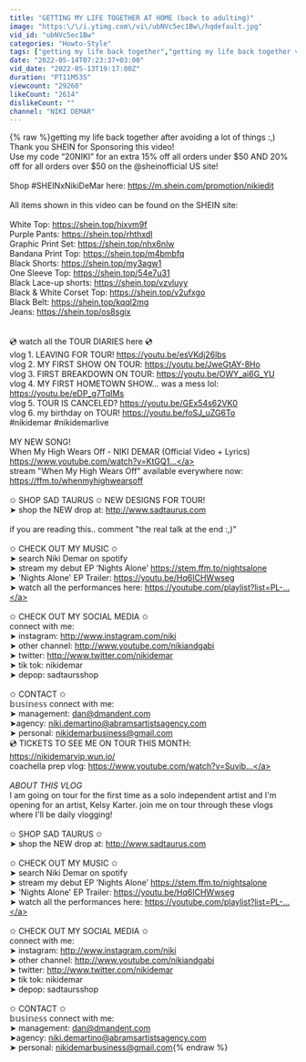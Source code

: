 ```yaml
---
title: "GETTING MY LIFE TOGETHER AT HOME (back to adulting)"
image: "https:\/\/i.ytimg.com\/vi\/ubNVc5ec1Bw\/hqdefault.jpg"
vid_id: "ubNVc5ec1Bw"
categories: "Howto-Style"
tags: ["getting my life back together","getting my life back together vlog","niki demar"]
date: "2022-05-14T07:23:37+03:00"
vid_date: "2022-05-13T19:17:00Z"
duration: "PT11M53S"
viewcount: "29260"
likeCount: "2614"
dislikeCount: ""
channel: "NIKI DEMAR"
---
```

{% raw %}getting my life back together after avoiding a lot of things :,)<br />Thank you SHEIN for Sponsoring this video!<br />Use my code “20NIKI” for an extra 15% off all orders under $50 AND 20% off for all orders over $50 on the @sheinofficial US site! <br /><br />Shop #SHEINxNikiDeMar here: <a rel="nofollow" target="blank" href="https://m.shein.com/promotion/nikiedit">https://m.shein.com/promotion/nikiedit</a><br /><br />All items shown in this video can be found on the SHEIN site: <br /><br />White Top: <a rel="nofollow" target="blank" href="https://shein.top/hixvm9f">https://shein.top/hixvm9f</a><br />Purple Pants: <a rel="nofollow" target="blank" href="https://shein.top/rhthxdl">https://shein.top/rhthxdl</a><br />Graphic Print Set: <a rel="nofollow" target="blank" href="https://shein.top/nhx6nlw">https://shein.top/nhx6nlw</a> <br />Bandana Print Top: <a rel="nofollow" target="blank" href="https://shein.top/m4bmbfq">https://shein.top/m4bmbfq</a><br />Black Shorts: <a rel="nofollow" target="blank" href="https://shein.top/my3agw1">https://shein.top/my3agw1</a><br />One Sleeve Top: <a rel="nofollow" target="blank" href="https://shein.top/54e7u31">https://shein.top/54e7u31</a><br />Black Lace-up shorts: <a rel="nofollow" target="blank" href="https://shein.top/vzvluyy">https://shein.top/vzvluyy</a> <br />Black &amp; White Corset Top: <a rel="nofollow" target="blank" href="https://shein.top/v2ufxgo">https://shein.top/v2ufxgo</a> <br />Black Belt: <a rel="nofollow" target="blank" href="https://shein.top/kqql2mg">https://shein.top/kqql2mg</a> <br />Jeans: <a rel="nofollow" target="blank" href="https://shein.top/os8sgix">https://shein.top/os8sgix</a><br /><br /><br />💿 watch all the TOUR DIARIES here 💿 <br />vlog 1. LEAVING FOR TOUR! <a rel="nofollow" target="blank" href="https://youtu.be/esVKdj26lbs">https://youtu.be/esVKdj26lbs</a><br />vlog 2. MY FIRST SHOW ON TOUR: <a rel="nofollow" target="blank" href="https://youtu.be/JweGtAY-8Ho">https://youtu.be/JweGtAY-8Ho</a><br />vlog 3. FIRST BREAKDOWN ON TOUR: <a rel="nofollow" target="blank" href="https://youtu.be/OWY_ai6G_YU">https://youtu.be/OWY_ai6G_YU</a><br />vlog 4. MY FIRST HOMETOWN SHOW... was a mess lol: <a rel="nofollow" target="blank" href="https://youtu.be/eDP_g7TqIMs">https://youtu.be/eDP_g7TqIMs</a><br />vlog 5. TOUR IS CANCELED? <a rel="nofollow" target="blank" href="https://youtu.be/GEx54s62VK0">https://youtu.be/GEx54s62VK0</a><br />vlog 6. my birthday on TOUR! <a rel="nofollow" target="blank" href="https://youtu.be/foSJ_uZG6To">https://youtu.be/foSJ_uZG6To</a><br />#nikidemar #nikidemarlive<br /><br />MY NEW SONG!<br />When My High Wears Off - NIKI DEMAR (Official Video + Lyrics) <br /><a rel="nofollow" target="blank" href="https://www.youtube.com/watch?v=KtGQ1...">https://www.youtube.com/watch?v=KtGQ1...</a><br />stream &quot;When My High Wears Off&quot; available everywhere now: <a rel="nofollow" target="blank" href="https://ffm.to/whenmyhighwearsoff">https://ffm.to/whenmyhighwearsoff</a><br /><br />✩ SHOP SAD TAURUS ✩ NEW DESIGNS FOR TOUR!<br />➤ shop the NEW drop at: <a rel="nofollow" target="blank" href="http://www.sadtaurus.com">http://www.sadtaurus.com</a><br /><br />if you are reading this.. comment &quot;the real talk at the end :,)&quot;<br /><br />✩ CHECK OUT MY MUSIC ✩<br />➤ search Niki Demar on spotify  <br />➤ stream my debut EP ‘Nights Alone’  <a rel="nofollow" target="blank" href="https://stem.ffm.to/nightsalone">https://stem.ffm.to/nightsalone</a><br />➤ 'Nights Alone' EP Trailer: <a rel="nofollow" target="blank" href="https://youtu.be/Hq6ICHWwseg">https://youtu.be/Hq6ICHWwseg</a><br />➤ watch all the performances here: <a rel="nofollow" target="blank" href="https://youtube.com/playlist?list=PL-...">https://youtube.com/playlist?list=PL-...</a><br /><br />✩ CHECK OUT MY SOCIAL MEDIA ✩<br />connect with me:<br />➤ instagram: <a rel="nofollow" target="blank" href="http://www.instagram.com/niki">http://www.instagram.com/niki</a> <br />➤ other channel: <a rel="nofollow" target="blank" href="http://www.youtube.com/nikiandgabi​​​​">http://www.youtube.com/nikiandgabi​​​​</a> <br />➤ twitter: <a rel="nofollow" target="blank" href="http://www.twitter.com/nikidemar">http://www.twitter.com/nikidemar</a> <br />➤ tik tok: nikidemar<br />➤ depop: sadtaursshop <br /><br />✩ CONTACT ✩<br />𝕓𝕦𝕤𝕚𝕟𝕖𝕤𝕤 connect with me: <br />➤ management: dan@dmandent.com <br />➤agency: niki.demartino@abramsartistsagency.com<br />➤ personal: nikidemarbusiness@gmail.com<br />💿 TICKETS TO SEE ME ON TOUR THIS MONTH: <a rel="nofollow" target="blank" href="https://nikidemarvip.wun.io/">https://nikidemarvip.wun.io/</a><br />coachella prep vlog: <a rel="nofollow" target="blank" href="https://www.youtube.com/watch?v=Suvib...">https://www.youtube.com/watch?v=Suvib...</a><br /><br />*ABOUT THIS VLOG*<br />I am going on tour for the first time as a solo independent artist and I'm opening for an artist, Kelsy Karter. join me on tour through these vlogs where I'll be daily vlogging!<br /><br />✩ SHOP SAD TAURUS ✩<br />➤ shop the NEW drop at: <a rel="nofollow" target="blank" href="http://www.sadtaurus.com">http://www.sadtaurus.com</a><br /><br />✩ CHECK OUT MY MUSIC ✩<br />➤ search Niki Demar on spotify  <br />➤ stream my debut EP ‘Nights Alone’  <a rel="nofollow" target="blank" href="https://stem.ffm.to/nightsalone">https://stem.ffm.to/nightsalone</a><br />➤ 'Nights Alone' EP Trailer: <a rel="nofollow" target="blank" href="https://youtu.be/Hq6ICHWwseg">https://youtu.be/Hq6ICHWwseg</a><br />➤ watch all the performances here: <a rel="nofollow" target="blank" href="https://youtube.com/playlist?list=PL-...">https://youtube.com/playlist?list=PL-...</a><br /><br />✩ CHECK OUT MY SOCIAL MEDIA ✩<br />connect with me:<br />➤ instagram: <a rel="nofollow" target="blank" href="http://www.instagram.com/niki">http://www.instagram.com/niki</a> <br />➤ other channel: <a rel="nofollow" target="blank" href="http://www.youtube.com/nikiandgabi​​​​">http://www.youtube.com/nikiandgabi​​​​</a> <br />➤ twitter: <a rel="nofollow" target="blank" href="http://www.twitter.com/nikidemar">http://www.twitter.com/nikidemar</a> <br />➤ tik tok: nikidemar<br />➤ depop: sadtaursshop <br /><br />✩ CONTACT ✩<br />𝕓𝕦𝕤𝕚𝕟𝕖𝕤𝕤 connect with me: <br />➤ management: dan@dmandent.com <br />➤agency: niki.demartino@abramsartistsagency.com<br />➤ personal: nikidemarbusiness@gmail.com{% endraw %}
